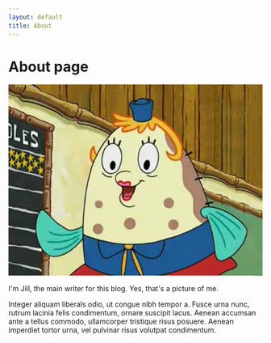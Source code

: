```yaml
---
layout: default
title: About
---
```

# About page

![this is me](assets/img/me.jpg)

I'm Jill, the main writer for this blog. Yes, that's a picture of me.

Integer aliquam liberals odio, ut congue nibh tempor a. Fusce urna nunc, rutrum lacinia felis condimentum, ornare suscipit lacus. Aenean accumsan ante a tellus commodo, ullamcorper tristique risus posuere. Aenean imperdiet tortor urna, vel pulvinar risus volutpat condimentum.
